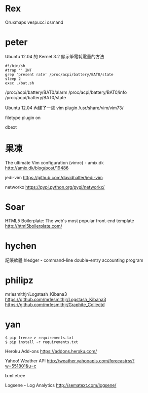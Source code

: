 


# Rex

Oruxmaps
vespucci
osmand


# peter


Ubuntu 12.04  的 Kernel 3.2 顯示筆電耗電量的方法

    #!/bin/sh
    #trap '' INT
    grep 'present rate' /proc/acpi/battery/BAT0/state
    sleep 2
    exec ./bat.sh


/proc/acpi/battery/BAT0/alarm
/proc/acpi/battery/BAT0/info
/proc/acpi/battery/BAT0/state

Ubuntu 12.04 內建了一些 vim plugin
/usr/share/vim/vim73/

filetype plugin on

dbext

# 果凍

The ultimate Vim configuration (vimrc) - amix.dk
<http://amix.dk/blog/post/19486>  

jedi-vim
<https://github.com/davidhalter/jedi-vim>  

networkx
<https://pypi.python.org/pypi/networkx/>  


# Soar

HTML5 Boilerplate: The web's most popular front-end template
<http://html5boilerplate.com/>  


# hychen

記賬軟體
hledger - command-line double-entry accounting program


# philipz

mrlesmithjr/Logstash_Kibana3
<https://github.com/mrlesmithjr/Logstash_Kibana3>  
<https://github.com/mrlesmithjr/Graphite_Collectd>  


# yan



    $ pip freeze > requirements.txt
    $ pip install -r requirements.txt


Heroku Add-ons
<https://addons.heroku.com/>  


Yahoo! Weather API
<http://weather.yahooapis.com/forecastrss?w=551801&u=c>  

lxml.etree


Logsene - Log Analytics
<http://sematext.com/logsene/>  